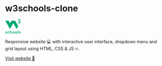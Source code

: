 # w3schools-clone

![alt text](https://github.com/sanskar001/w3schools-clone/blob/master/src/images/favicon.png "w3schools logo")

Responsive website 💻 with interactive user interface, dropdown menu and grid layout using HTML, CSS & JS 🔥.

[Visit website 🚀](https://sanskar001.github.io/w3schools-clone/)
